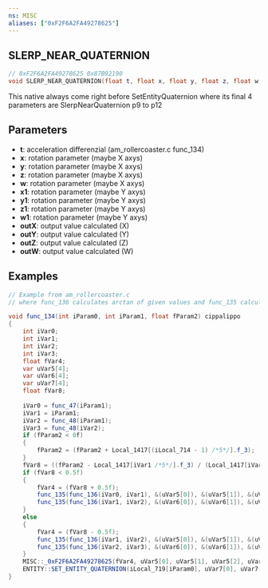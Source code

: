 ```yaml
---
ns: MISC
aliases: ["0xF2F6A2FA49278625"]
---
```

## SLERP_NEAR_QUATERNION

```c
// 0xF2F6A2FA49278625 0x87B92190
void SLERP_NEAR_QUATERNION(float t, float x, float y, float z, float w, float x1, float y1, float z1, float w1, float* outX, float* outY, float* outZ, float* outW);
```

This native always come right before SetEntityQuaternion where its final 4 parameters are SlerpNearQuaternion p9 to p12

## Parameters
* **t**: acceleration differenzial (am_rollercoaster.c func_134)
* **x**: rotation parameter (maybe X axys)
* **y**: rotation parameter (maybe X axys)
* **z**: rotation parameter (maybe X axys)
* **w**: rotation parameter (maybe X axys)
* **x1**: rotation parameter (maybe Y axys)
* **y1**: rotation parameter (maybe Y axys)
* **z1**: rotation parameter (maybe Y axys)
* **w1**: rotation parameter (maybe Y axys)
* **outX**: output value calculated (X)
* **outY**: output value calculated (Y)
* **outZ**: output value calculated (Z)
* **outW**: output value calculated (W)

## Examples
```cs
// Example from am_rollercoaster.c
// where func_136 calculates arctan of given values and func_135 calculates both sin and cos

void func_134(int iParam0, int iParam1, float fParam2) cippalippo
{
	int iVar0;
	int iVar1;
	int iVar2;
	int iVar3;
	float fVar4;
	var uVar5[4];
	var uVar6[4];
	var uVar7[4];
	float fVar8;
	
	iVar0 = func_47(iParam1);
	iVar1 = iParam1;
	iVar2 = func_48(iParam1);
	iVar3 = func_48(iVar2);
	if (fParam2 < 0f)
	{
		fParam2 = (fParam2 + Local_1417[(iLocal_714 - 1) /*5*/].f_3);
	}
	fVar8 = ((fParam2 - Local_1417[iVar1 /*5*/].f_3) / (Local_1417[iVar2 /*5*/].f_3 - Local_1417[iVar1 /*5*/].f_3));
	if (fVar8 < 0.5f)
	{
		fVar4 = (fVar8 + 0.5f);
		func_135(func_136(iVar0, iVar1), &(uVar5[0]), &(uVar5[1]), &(uVar5[2]), &(uVar5[3]));
		func_135(func_136(iVar1, iVar2), &(uVar6[0]), &(uVar6[1]), &(uVar6[2]), &(uVar6[3]));
	}
	else
	{
		fVar4 = (fVar8 - 0.5f);
		func_135(func_136(iVar1, iVar2), &(uVar5[0]), &(uVar5[1]), &(uVar5[2]), &(uVar5[3]));
		func_135(func_136(iVar2, iVar3), &(uVar6[0]), &(uVar6[1]), &(uVar6[2]), &(uVar6[3]));
	}
	MISC::_0xF2F6A2FA49278625(fVar4, uVar5[0], uVar5[1], uVar5[2], uVar5[3], uVar6[0], uVar6[1], uVar6[2], uVar6[3], &(uVar7[0]), &(uVar7[1]), &(uVar7[2]), &(uVar7[3]));
	ENTITY::SET_ENTITY_QUATERNION(iLocal_719[iParam0], uVar7[0], uVar7[1], uVar7[2], uVar7[3]);
}

```
